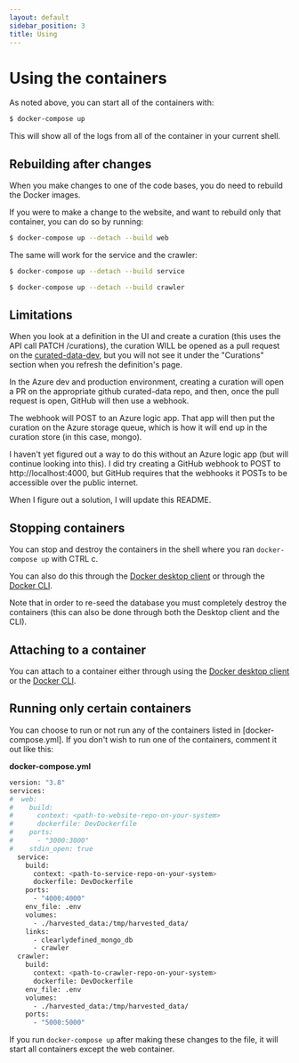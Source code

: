 ```yaml
---
layout: default
sidebar_position: 3
title: Using
---
```


# Using the containers

As noted above, you can start all of the containers with:

```bash
$ docker-compose up
```

This will show all of the logs from all of the container in your current shell.

## Rebuilding after changes

When you make changes to one of the code bases, you do need to rebuild the Docker images.

If you were to make a change to the website, and want to rebuild only that container, you can do so by running:

```bash
$ docker-compose up --detach --build web
```

The same will work for the service and the crawler:

```bash
$ docker-compose up --detach --build service
```

```bash
$ docker-compose up --detach --build crawler
```

## Limitations

When you look at a definition in the UI and create a curation (this uses the API call PATCH /curations), the curation WILL be opened
as a pull request on the [curated-data-dev](https://github.com/clearlydefined/curated-data-dev), but you will not see it
under the "Curations" section when you refresh the definition's page.

In the Azure dev and production environment, creating a curation will open a PR on the appropriate github curated-data repo,
and then, once the pull request is open, GitHub will then use a webhook.

The webhook will POST to an Azure logic app. That app will then put the curation on the Azure storage queue, which is how it will
end up in the curation store (in this case, mongo).

I haven't yet figured out a way to do this without an Azure logic app (but will continue looking into this). I did try
creating a GitHub webhook to POST to http://localhost:4000, but GitHub requires that the webhooks it POSTs to be
accessible over the public internet.

When I figure out a solution, I will update this README.

## Stopping containers

You can stop and destroy the containers in the shell where you ran `docker-compose up` with CTRL c.

You can also do this through the [Docker desktop client](https://www.docker.com/products/docker-desktop) or through the [Docker CLI](https://docs.docker.com/engine/reference/commandline/cli/).

Note that in order to re-seed the database you must completely destroy the containers (this can also be done through both the Desktop client and the CLI).

## Attaching to a container

You can attach to a container either through using the [Docker desktop client](https://www.docker.com/products/docker-desktop) or the [Docker CLI](https://docs.docker.com/engine/reference/commandline/attach/).

## Running only certain containers

You can choose to run or not run any of the containers listed in [docker-compose.yml]. If you don't wish to run one of the containers, comment it out like this:

**docker-compose.yml**

```bash
version: "3.8"
services:
#  web:
#    build:
#      context: <path-to-website-repo-on-your-system>
#      dockerfile: DevDockerfile
#    ports:
#      - "3000:3000"
#    stdin_open: true
  service:
    build:
      context: <path-to-service-repo-on-your-system>
      dockerfile: DevDockerfile
    ports:
      - "4000:4000"
    env_file: .env
    volumes:
      - ./harvested_data:/tmp/harvested_data/
    links:
      - clearlydefined_mongo_db
      - crawler
  crawler:
    build:
      context: <path-to-crawler-repo-on-your-system>
      dockerfile: DevDockerfile
    env_file: .env
    volumes:
      - ./harvested_data:/tmp/harvested_data/
    ports:
      - "5000:5000"
```

If you run `docker-compose up` after making these changes to the file, it will start all containers except the web container.
